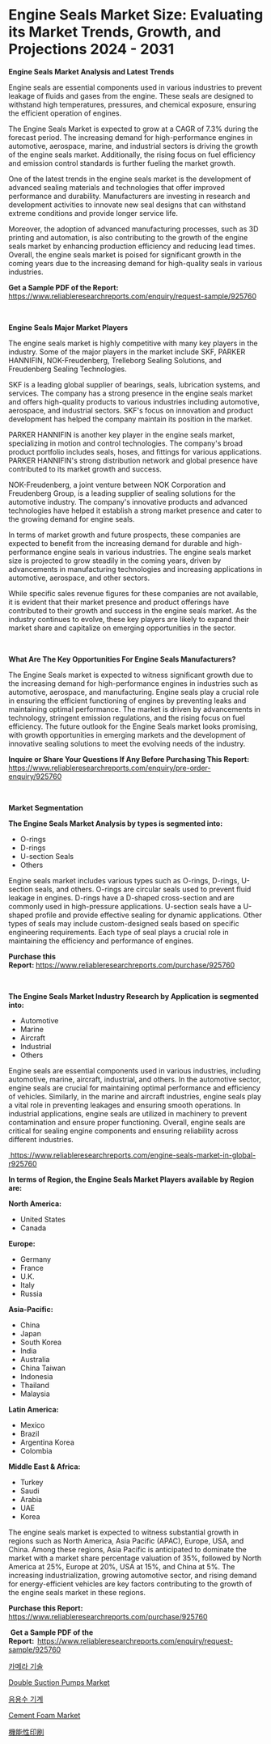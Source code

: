 <p><h1>Engine Seals Market Size: Evaluating its Market Trends, Growth, and Projections 2024 - 2031</h1></p><p><strong>Engine Seals Market Analysis and Latest Trends</strong></p>
<p><p>Engine seals are essential components used in various industries to prevent leakage of fluids and gases from the engine. These seals are designed to withstand high temperatures, pressures, and chemical exposure, ensuring the efficient operation of engines.</p><p>The Engine Seals Market is expected to grow at a CAGR of 7.3% during the forecast period. The increasing demand for high-performance engines in automotive, aerospace, marine, and industrial sectors is driving the growth of the engine seals market. Additionally, the rising focus on fuel efficiency and emission control standards is further fueling the market growth.</p><p>One of the latest trends in the engine seals market is the development of advanced sealing materials and technologies that offer improved performance and durability. Manufacturers are investing in research and development activities to innovate new seal designs that can withstand extreme conditions and provide longer service life.</p><p>Moreover, the adoption of advanced manufacturing processes, such as 3D printing and automation, is also contributing to the growth of the engine seals market by enhancing production efficiency and reducing lead times. Overall, the engine seals market is poised for significant growth in the coming years due to the increasing demand for high-quality seals in various industries.</p></p>
<p><strong>Get a Sample PDF of the Report:&nbsp;</strong> <a href="https://www.reliableresearchreports.com/enquiry/request-sample/925760">https://www.reliableresearchreports.com/enquiry/request-sample/925760</a></p>
<p>&nbsp;</p>
<p><strong>Engine Seals Major Market Players</strong></p>
<p><p>The engine seals market is highly competitive with many key players in the industry. Some of the major players in the market include SKF, PARKER HANNIFIN, NOK-Freudenberg, Trelleborg Sealing Solutions, and Freudenberg Sealing Technologies.</p><p>SKF is a leading global supplier of bearings, seals, lubrication systems, and services. The company has a strong presence in the engine seals market and offers high-quality products to various industries including automotive, aerospace, and industrial sectors. SKF's focus on innovation and product development has helped the company maintain its position in the market.</p><p>PARKER HANNIFIN is another key player in the engine seals market, specializing in motion and control technologies. The company's broad product portfolio includes seals, hoses, and fittings for various applications. PARKER HANNIFIN's strong distribution network and global presence have contributed to its market growth and success.</p><p>NOK-Freudenberg, a joint venture between NOK Corporation and Freudenberg Group, is a leading supplier of sealing solutions for the automotive industry. The company's innovative products and advanced technologies have helped it establish a strong market presence and cater to the growing demand for engine seals.</p><p>In terms of market growth and future prospects, these companies are expected to benefit from the increasing demand for durable and high-performance engine seals in various industries. The engine seals market size is projected to grow steadily in the coming years, driven by advancements in manufacturing technologies and increasing applications in automotive, aerospace, and other sectors.</p><p>While specific sales revenue figures for these companies are not available, it is evident that their market presence and product offerings have contributed to their growth and success in the engine seals market. As the industry continues to evolve, these key players are likely to expand their market share and capitalize on emerging opportunities in the sector.</p></p>
<p>&nbsp;</p>
<p><strong>What Are The Key Opportunities For Engine Seals Manufacturers?</strong></p>
<p><p>The Engine Seals market is expected to witness significant growth due to the increasing demand for high-performance engines in industries such as automotive, aerospace, and manufacturing. Engine seals play a crucial role in ensuring the efficient functioning of engines by preventing leaks and maintaining optimal performance. The market is driven by advancements in technology, stringent emission regulations, and the rising focus on fuel efficiency. The future outlook for the Engine Seals market looks promising, with growth opportunities in emerging markets and the development of innovative sealing solutions to meet the evolving needs of the industry.</p></p>
<p><strong>Inquire or Share Your Questions If Any Before Purchasing This Report:</strong> <a href="https://www.reliableresearchreports.com/enquiry/pre-order-enquiry/925760">https://www.reliableresearchreports.com/enquiry/pre-order-enquiry/925760</a></p>
<p>&nbsp;</p>
<p><strong>Market Segmentation</strong></p>
<p><strong>The Engine Seals Market Analysis by types is segmented into:</strong></p>
<p><ul><li>O-rings</li><li>D-rings</li><li>U-section Seals</li><li>Others</li></ul></p>
<p><p>Engine seals market includes various types such as O-rings, D-rings, U-section seals, and others. O-rings are circular seals used to prevent fluid leakage in engines. D-rings have a D-shaped cross-section and are commonly used in high-pressure applications. U-section seals have a U-shaped profile and provide effective sealing for dynamic applications. Other types of seals may include custom-designed seals based on specific engineering requirements. Each type of seal plays a crucial role in maintaining the efficiency and performance of engines.</p></p>
<p><strong>Purchase this Report:&nbsp;</strong><a href="https://www.reliableresearchreports.com/purchase/925760">https://www.reliableresearchreports.com/purchase/925760</a></p>
<p>&nbsp;</p>
<p><strong>The Engine Seals Market Industry Research by Application is segmented into:</strong></p>
<p><ul><li>Automotive</li><li>Marine</li><li>Aircraft</li><li>Industrial</li><li>Others</li></ul></p>
<p><p>Engine seals are essential components used in various industries, including automotive, marine, aircraft, industrial, and others. In the automotive sector, engine seals are crucial for maintaining optimal performance and efficiency of vehicles. Similarly, in the marine and aircraft industries, engine seals play a vital role in preventing leakages and ensuring smooth operations. In industrial applications, engine seals are utilized in machinery to prevent contamination and ensure proper functioning. Overall, engine seals are critical for sealing engine components and ensuring reliability across different industries.</p></p>
<p><a href="https://www.reliableresearchreports.com/engine-seals-market-in-global-r925760">&nbsp;https://www.reliableresearchreports.com/engine-seals-market-in-global-r925760</a></p>
<p><strong>In terms of Region, the Engine Seals Market Players available by Region are:</strong></p>
<p>
    <p> <strong> North America: </strong>
        <ul>
            <li>United States</li>
            <li>Canada</li>
        </ul>
        </p> 
    <p> <strong> Europe: </strong>
        <ul>
            <li>Germany</li>
            <li>France</li>
            <li>U.K.</li>
            <li>Italy</li>
            <li>Russia</li>
        </ul>
        </p> 
    <p> <strong> Asia-Pacific: </strong>
        <ul>
            <li>China</li>
            <li>Japan</li>
            <li>South Korea</li>
            <li>India</li>
            <li>Australia</li>
            <li>China Taiwan</li>
            <li>Indonesia</li>
            <li>Thailand</li>
            <li>Malaysia</li>
        </ul>
        </p> 
    <p> <strong> Latin America: </strong>
        <ul>
            <li>Mexico</li>
            <li>Brazil</li>
            <li>Argentina Korea</li>
            <li>Colombia</li>
        </ul>
        </p> 
    <p> <strong> Middle East & Africa: </strong>
        <ul>
            <li>Turkey</li>
            <li>Saudi</li>
            <li>Arabia</li>
            <li>UAE</li>
            <li>Korea</li>
        </ul>
    </p>
    </p>
<p><p>The engine seals market is expected to witness substantial growth in regions such as North America, Asia Pacific (APAC), Europe, USA, and China. Among these regions, Asia Pacific is anticipated to dominate the market with a market share percentage valuation of 35%, followed by North America at 25%, Europe at 20%, USA at 15%, and China at 5%. The increasing industrialization, growing automotive sector, and rising demand for energy-efficient vehicles are key factors contributing to the growth of the engine seals market in these regions.</p></p>
<p><strong>Purchase this Report: </strong><a href="https://www.reliableresearchreports.com/purchase/925760">https://www.reliableresearchreports.com/purchase/925760</a></p>
<p>&nbsp;<strong>Get a Sample PDF of the Report:&nbsp;&nbsp;</strong><a href="https://www.reliableresearchreports.com/enquiry/request-sample/925760">https://www.reliableresearchreports.com/enquiry/request-sample/925760</a></p>
<p><strong></strong></p>
<p><p><a href="https://medium.com/@marymorgan1939/%EC%B9%B4%EB%A9%94%EB%9D%BC-%EA%B8%B0%EC%88%A0-%EC%8B%9C%EC%9E%A5-%EB%B6%84%EC%84%9D-%EA%B8%80%EB%A1%9C%EB%B2%8C-%EC%82%B0%EC%97%85-%EC%A0%84%EB%A7%9D-%EB%B0%8F-%EC%A0%84%EB%A7%9D-2024%EB%85%84%EB%B6%80%ED%84%B0-2031%EB%85%84%EA%B9%8C%EC%A7%80-9410815fe975">카메라 기술</a></p><p><a href="https://github.com/jaidynmorantestelletmjzya/Market-Research-Report-List-2/blob/main/double-suction-pumps-market.md">Double Suction Pumps Market</a></p><p><a href="https://medium.com/@raymondietrich7892023/%EC%88%98%EB%8F%84%EA%BC%AD%EC%A7%80-%EB%AC%BC-%EA%B8%B0%EA%B3%84-%EC%8B%9C%EC%9E%A5-%EA%B7%9C%EB%AA%A8%EB%8A%94-%EC%84%B8%EA%B3%84-%EC%82%B0%EC%97%85%EC%97%90%EC%84%9C-%EC%B5%9C%EA%B3%A0%EC%9D%98-%EB%A7%88%EC%BC%80%ED%8C%85-%EC%B1%84%EB%84%90%EC%9D%84-%EB%93%9C%EB%9F%AC%EB%83%85%EB%8B%88%EB%8B%A4-8cddeadd6b8f">음용수 기계</a></p><p><a href="https://issuu.com/reportprime-2/docs/cement-foam-market-size-2030.pptx">Cement Foam Market</a></p><p><a href="https://medium.com/@roberts65david/%E6%A9%9F%E8%83%BD%E6%80%A7%E5%8D%B0%E5%88%B7%E5%B8%82%E5%A0%B4-%E7%AB%B6%E4%BA%89%E5%88%86%E6%9E%90-%E5%B8%82%E5%A0%B4%E5%8B%95%E5%90%91-2031%E5%B9%B4%E3%81%BE%E3%81%A7%E3%81%AE%E4%BA%88%E6%B8%AC-324febf06c16">機能性印刷</a></p></p>